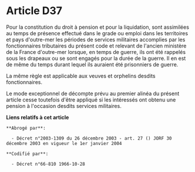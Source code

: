 # Article D37

Pour la constitution du droit à pension et pour la liquidation, sont assimilées au temps de présence effectué dans le grade
ou emploi dans les territoires et pays d'outre-mer les périodes de services militaires accomplies par les fonctionnaires
tributaires du présent code et relevant de l'ancien ministère de la France d'outre-mer lorsque, en temps de guerre, ils ont
été rappelés sous les drapeaux ou se sont engagés pour la durée de la guerre. Il en est de même du temps durant lequel ils
auraient été prisonniers de guerre.

La même règle est applicable aux veuves et orphelins desdits fonctionnaires.

Le mode exceptionnel de décompte prévu au premier alinéa du présent article cesse toutefois d'être appliqué si les intéressés
ont obtenu une pension à l'occasion desdits services militaires.

**Liens relatifs à cet article**

	**Abrogé par**:

	  - Décret n°2003-1309 du 26 décembre 2003 - art. 27 () JORF 30 décembre 2003 en vigueur le 1er janvier 2004

	**Codifié par**:

	  - Décret n°66-810 1966-10-28
